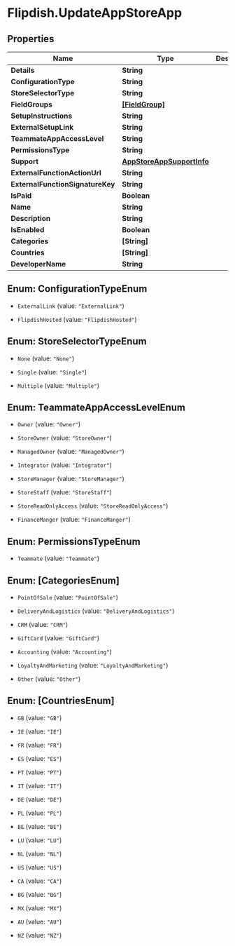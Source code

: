 # Flipdish.UpdateAppStoreApp

## Properties
Name | Type | Description | Notes
------------ | ------------- | ------------- | -------------
**Details** | **String** |  | 
**ConfigurationType** | **String** |  | 
**StoreSelectorType** | **String** |  | 
**FieldGroups** | [**[FieldGroup]**](FieldGroup.md) |  | [optional] 
**SetupInstructions** | **String** |  | [optional] 
**ExternalSetupLink** | **String** |  | [optional] 
**TeammateAppAccessLevel** | **String** |  | [optional] 
**PermissionsType** | **String** |  | 
**Support** | [**AppStoreAppSupportInfo**](AppStoreAppSupportInfo.md) |  | [optional] 
**ExternalFunctionActionUrl** | **String** |  | [optional] 
**ExternalFunctionSignatureKey** | **String** |  | [optional] 
**IsPaid** | **Boolean** |  | [optional] 
**Name** | **String** |  | 
**Description** | **String** |  | 
**IsEnabled** | **Boolean** |  | [optional] 
**Categories** | **[String]** |  | 
**Countries** | **[String]** |  | 
**DeveloperName** | **String** |  | [optional] 


<a name="ConfigurationTypeEnum"></a>
## Enum: ConfigurationTypeEnum


* `ExternalLink` (value: `"ExternalLink"`)

* `FlipdishHosted` (value: `"FlipdishHosted"`)




<a name="StoreSelectorTypeEnum"></a>
## Enum: StoreSelectorTypeEnum


* `None` (value: `"None"`)

* `Single` (value: `"Single"`)

* `Multiple` (value: `"Multiple"`)




<a name="TeammateAppAccessLevelEnum"></a>
## Enum: TeammateAppAccessLevelEnum


* `Owner` (value: `"Owner"`)

* `StoreOwner` (value: `"StoreOwner"`)

* `ManagedOwner` (value: `"ManagedOwner"`)

* `Integrator` (value: `"Integrator"`)

* `StoreManager` (value: `"StoreManager"`)

* `StoreStaff` (value: `"StoreStaff"`)

* `StoreReadOnlyAccess` (value: `"StoreReadOnlyAccess"`)

* `FinanceManger` (value: `"FinanceManger"`)




<a name="PermissionsTypeEnum"></a>
## Enum: PermissionsTypeEnum


* `Teammate` (value: `"Teammate"`)




<a name="[CategoriesEnum]"></a>
## Enum: [CategoriesEnum]


* `PointOfSale` (value: `"PointOfSale"`)

* `DeliveryAndLogistics` (value: `"DeliveryAndLogistics"`)

* `CRM` (value: `"CRM"`)

* `GiftCard` (value: `"GiftCard"`)

* `Accounting` (value: `"Accounting"`)

* `LoyaltyAndMarketing` (value: `"LoyaltyAndMarketing"`)

* `Other` (value: `"Other"`)




<a name="[CountriesEnum]"></a>
## Enum: [CountriesEnum]


* `GB` (value: `"GB"`)

* `IE` (value: `"IE"`)

* `FR` (value: `"FR"`)

* `ES` (value: `"ES"`)

* `PT` (value: `"PT"`)

* `IT` (value: `"IT"`)

* `DE` (value: `"DE"`)

* `PL` (value: `"PL"`)

* `BE` (value: `"BE"`)

* `LU` (value: `"LU"`)

* `NL` (value: `"NL"`)

* `US` (value: `"US"`)

* `CA` (value: `"CA"`)

* `BG` (value: `"BG"`)

* `MX` (value: `"MX"`)

* `AU` (value: `"AU"`)

* `NZ` (value: `"NZ"`)




